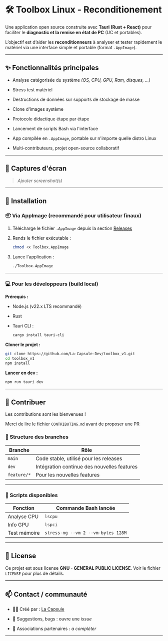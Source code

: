 # 🛠️ Toolbox Linux - Reconditionement

Une application open source construite avec **Tauri (Rust + React)** pour faciliter le **diagnostic et la remise en état de PC** (UC et portables).

L’objectif est d’aider les **reconditionneurs** à analyser et tester rapidement le matériel via une interface simple et portable (format `.AppImage`).

---

## ✨ Fonctionnalités principales

-   Analyse catégorisée du système _(OS, CPU, GPU, Ram, disques, ...)_

-   Stress test matériel

-   Destructions de données sur supports de stockage de masse

-   Clone d'images système

-   Protocole didactique étape par étape

-   Lancement de scripts Bash via l'interface

-   App compilée en `.AppImage`, portable sur n'importe quelle distro Linux

-   Multi-contributeurs, projet open-source collaboratif

---

## 📸 Captures d'écran

> _Ajouter screenshot(s)_

---

## 🚀 Installation

### 📦 Via AppImage (recommandé pour utilisateur finaux)

1. Télécharge le fichier `.AppImage` depuis la section [Releases]()

2. Rends le fichier exécutable :

    ```bash
    chmod +x Toolbox.AppImage
    ```

3. Lance l'application :

    ```bash
    ./Toolbox.AppImage
    ```

---

### 💻 Pour les développeurs (build local)

**Prérequis :**

-   Node.js (v22.x LTS recommandé)

-   Rust

-   Tauri CLI :

    ```bash
    cargo install tauri-cli
    ```

**Cloner le projet :**

```bash
git clone https://github.com/La-Capsule-Dev/toolbox_v1.git
cd toolbox_v1
npm install
```

**Lancer en dev :**

```bash
npm run tauri dev
```

---

## 🤝 Contribuer

Les contributions sont les bienvenues !

Merci de lire le fichier `CONTRIBUTING.md` avant de proposer une PR

### 🧱 Structure des branches

| Branche     | Rôle                                        |
| ----------- | ------------------------------------------- |
| `main`      | Code stable, utilisé pour les releases      |
| `dev`       | Intégration continue des nouvelles features |
| `feature/*` | Pour les nouvelles features                 |

---

### 🧳 Scripts disponibles

| Fonction     | Commande Bash lancée               |
| ------------ | ---------------------------------- |
| Analyse CPU  | `lscpu`                            |
| Info GPU     | `lspci`                            |
| Test mémoire | `stress-ng --vm 2 --vm-bytes 128M` |

---

## 📄 License

Ce projet est sous license **GNU - GENERAL PUBLIC LICENSE**. Voir le fichier `LICENSE` pour plus de détails.

---

## 📫 Contact / communauté

-   👨‍💻 Créé par : [La Capsule]()

-   💌 Suggestions, bugs : ouvre une _issue_

-   🙌 Associations partenaires : _a compléter_

---
